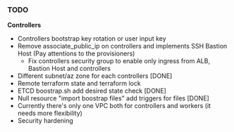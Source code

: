 ### TODO

**Controllers**

* Controllers bootstrap key rotation or user input key
* Remove associate_public_ip on controllers and implements SSH Bastion Host (Pay attentions to the provisioners)
    * Fix controllers security group to enable only ingress from ALB, Bastion Host and controllers
* Different subnet/az zone for each controllers [DONE]
* Remote terraform state and terraform lock
* ETCD boostrap.sh add desired state check [DONE]
* Null resource "import boostrap files" add triggers for files [DONE]
* Currently there's only one VPC both for controllers and workers (it needs more flexibility)
* Security hardening